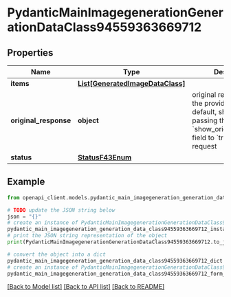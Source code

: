 # PydanticMainImagegenerationGenerationDataClass94559363669712


## Properties

Name | Type | Description | Notes
------------ | ------------- | ------------- | -------------
**items** | [**List[GeneratedImageDataClass]**](GeneratedImageDataClass.md) |  | [optional] 
**original_response** | **object** | original response sent by the provider, hidden by default, show it by passing the &#x60;show_original_response&#x60; field to &#x60;true&#x60; in your request | [optional] 
**status** | [**StatusF43Enum**](StatusF43Enum.md) |  | 

## Example

```python
from openapi_client.models.pydantic_main_imagegeneration_generation_data_class94559363669712 import PydanticMainImagegenerationGenerationDataClass94559363669712

# TODO update the JSON string below
json = "{}"
# create an instance of PydanticMainImagegenerationGenerationDataClass94559363669712 from a JSON string
pydantic_main_imagegeneration_generation_data_class94559363669712_instance = PydanticMainImagegenerationGenerationDataClass94559363669712.from_json(json)
# print the JSON string representation of the object
print(PydanticMainImagegenerationGenerationDataClass94559363669712.to_json())

# convert the object into a dict
pydantic_main_imagegeneration_generation_data_class94559363669712_dict = pydantic_main_imagegeneration_generation_data_class94559363669712_instance.to_dict()
# create an instance of PydanticMainImagegenerationGenerationDataClass94559363669712 from a dict
pydantic_main_imagegeneration_generation_data_class94559363669712_form_dict = pydantic_main_imagegeneration_generation_data_class94559363669712.from_dict(pydantic_main_imagegeneration_generation_data_class94559363669712_dict)
```
[[Back to Model list]](../README.md#documentation-for-models) [[Back to API list]](../README.md#documentation-for-api-endpoints) [[Back to README]](../README.md)


